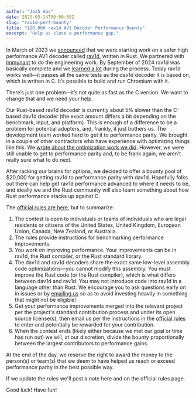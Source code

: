 ```yaml
---
author: "Josh Aas"
date: 2025-05-14T00:00:00Z
slug: "rav1d-perf-bounty"
title: "$20,000 rav1d AV1 Decoder Performance Bounty"
excerpt: "Help us close a performance gap."
---
```


In March of 2023 we [announced](/blog/safer-av1-decoder/) that we were starting work on a safer high performance AV1 decoder called [rav1d](https://github.com/memorysafety/rav1d), written in Rust. We partnered with [Immunant](https://immunant.com/) to do the engineering work. By September of 2024 rav1d was basically complete and we [learned a lot](/blog/porting-c-to-rust-for-av1/) during the process. Today rav1d works well—it passes all the same tests as the dav1d decoder it is based on, which is written in C. It’s possible to build and run Chromium with it.

There’s just one problem—it’s not quite as fast as the C version. We want to change that and we need your help.

Our Rust-based rav1d decoder is currently about 5% slower than the C-based dav1d decoder (the exact amount differs a bit depending on the benchmark, input, and platform). This is enough of a difference to be a problem for potential adopters, and, frankly, it just bothers us. The development team worked hard to get it to performance parity. We brought in a couple of other contractors who have experience with optimizing things like this. We [wrote about the optimization work we did](/blog/rav1d-performance-optimization/). However, we were still unable to get to performance parity and, to be frank again, we aren’t really sure what to do next.

After racking our brains for options, we decided to offer a bounty pool of $20,000 for getting rav1d to performance parity with dav1d. Hopefully folks out there can help get rav1d performance advanced to where it needs to be, and ideally we and the Rust community will also learn something about how Rust performance stacks up against C.

The [official rules are here](/rav1d-bounty-official-rules), but to summarize:

1. The contest is open to individuals or teams of individuals who are legal residents or citizens of the United States, United Kingdom, European Union, Canada, New Zealand, or Australia.
2. The rules provide instructions for benchmarking performance improvements.
3. You work on improving performance. Your improvements can be in rav1d, the Rust compiler, or the Rust standard library.
4. The dav1d and rav1d decoders share the exact same low-level assembly code optimizations—you cannot modify this assembly. You must improve the Rust code (or the Rust compiler), which is what differs between dav1d and rav1d. You may not introduce code into rav1d in a language other than Rust. We encourage you to ask questions early on in issues or by [emailing us](mailto:hello@memorysafety.org) so as to avoid investing heavily in something that might not be eligible!
5. Get your performance improvements merged into the relevant project per the project's standard contribution process and under its open source license(s), then email us per the instructions in the [official rules](/rav1d-bounty-official-rules) to enter and potentially be rewarded for your contribution.
7. When the contest ends (likely either because we met our goal or time has run out) we will, at our discretion, divide the bounty proportionally between the largest contributors to performance gains.

At the end of the day, we reserve the right to award the money to the person(s) or team(s) that we deem to have helped us reach or exceed performance parity in the best possible way.

If we update the rules we'll post a note here and on the official rules page.

Good luck! Have fun!
